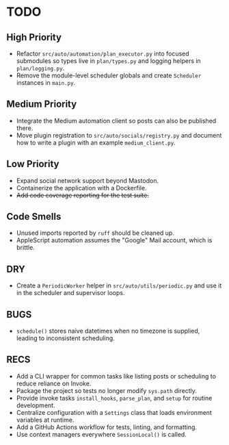 # TODO

## High Priority

- Refactor `src/auto/automation/plan_executor.py` into focused submodules so types live in `plan/types.py` and logging helpers in `plan/logging.py`.
- Remove the module-level scheduler globals and create `Scheduler` instances in `main.py`.

## Medium Priority
- Integrate the Medium automation client so posts can also be published there.
- Move plugin registration to `src/auto/socials/registry.py` and document how to write a plugin with an example `medium_client.py`.

## Low Priority
- Expand social network support beyond Mastodon.
- Containerize the application with a Dockerfile.
- ~~Add code coverage reporting for the test suite.~~

## Code Smells
- Unused imports reported by `ruff` should be cleaned up.
- AppleScript automation assumes the "Google" Mail account, which is brittle.

## DRY
- Create a `PeriodicWorker` helper in `src/auto/utils/periodic.py` and use it in the scheduler and supervisor loops.

## BUGS
- `schedule()` stores naive datetimes when no timezone is supplied, leading to
  inconsistent scheduling.

## RECS
- Add a CLI wrapper for common tasks like listing posts or scheduling to reduce reliance on Invoke.
- Package the project so tests no longer modify `sys.path` directly.
- Provide invoke tasks `install_hooks`, `parse_plan`, and `setup` for routine development.
- Centralize configuration with a `Settings` class that loads environment variables at runtime.
- Add a GitHub Actions workflow for tests, linting, and formatting.
- Use context managers everywhere `SessionLocal()` is called.
